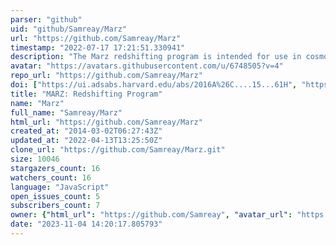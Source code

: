 ```yaml
---
parser: "github"
uid: "github/Samreay/Marz"
url: "https://github.com/Samreay/Marz"
timestamp: "2022-07-17 17:21:51.330941"
description: "The Marz redshifting program is intended for use in cosmology surveys, specifically for the OzDES team."
avatar: "https://avatars.githubusercontent.com/u/6748505?v=4"
repo_url: "https://github.com/Samreay/Marz"
doi: ["https://ui.adsabs.harvard.edu/abs/2016A%26C....15...61H", "https://ui.adsabs.harvard.edu/abs/2016ascl.soft05001H/abstract"]
title: "MARZ: Redshifting Program"
name: "Marz"
full_name: "Samreay/Marz"
html_url: "https://github.com/Samreay/Marz"
created_at: "2014-03-02T06:27:43Z"
updated_at: "2022-04-13T13:25:50Z"
clone_url: "https://github.com/Samreay/Marz.git"
size: 10046
stargazers_count: 16
watchers_count: 16
language: "JavaScript"
open_issues_count: 5
subscribers_count: 7
owner: {"html_url": "https://github.com/Samreay", "avatar_url": "https://avatars.githubusercontent.com/u/6748505?v=4", "login": "Samreay", "type": "User"}
date: "2023-11-04 14:20:17.805793"
---
```

